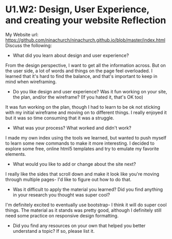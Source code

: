 # U1.W2: Design, User Experience, and creating your website Reflection

My Website url: https://github.com/ninachurch/ninachurch.github.io/blob/master/index.html
Discuss the following:
* What did you learn about design and user experience? 

From the design perspective, I want to get all the information across. But on the user side, a lot of words and things on the page feel overloaded. I learned that it's hard to find the balance, and that's important to keep in mind when wireframing.

* Do you like design and user experience? Was it fun working on your site, the plan, and/or the wireframe? (If you hated it, that's OK too)

It was fun working on the plan, though I had to learn to be ok not sticking with my initial wireframe and moving on to different things. I really enjoyed it but it was so time consuming that it was a struggle.

* What was your process? What worked and didn't work?

I made my own index using the tools we learned, but wanted to push myself to learn some new commands to make it more interesting. I decided to explore some free, online html5 templates and try to emulate my favorite elements. 

* What would you like to add or change about the site next?

I really like the sides that scroll down and make it look like you're moving through multiple pages- I'd like to figure out how to do that. 

* Was it difficult to apply the material you learned? Did you find anything in your research you thought was super cool?

I'm definitely excited to eventually use bootstrap- I think it will do super cool things. The material as it stands was pretty good, although I definitely still need some practice on responsive design formatting. 

* Did you find any resources on your own that helped you better understand a topic? If so, please list it.
